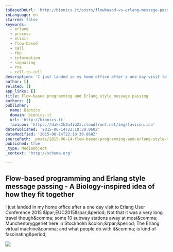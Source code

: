 ```yaml
---
isBasedOnUrl: 'http://bionics.it/posts/flowbased-vs-erlang-message-passing'
inLanguage: en
starred: false
keywords:
  - erlang
  - process
  - elixir
  - flow-based
  - cell
  - fbp
  - information
  - signaling
  - rna
  - cell-to-cell
description: 'I just landed in my home office after a one day visit to Erlang User Conference 2015 (EUC2015). Not that it was a very long travel though, some 10 subway stations away at most, Munchenbryggeriet here in Stockholm :). The Erlang virtual machine, and what people do with it, is kind of fascinating.'
author: []
related: []
app_links: []
title: Flow-based programming and Erlang style message passing
authors: []
publisher:
  name: Bionics
  domain: bionics.it
  url: 'http://bionics.it'
  favicon: 'https://daks2k3a4ib2z.cloudfront.net/img/favicon.ico'
datePublished: '2015-06-14T22:10:30.060Z'
dateModified: '2015-06-14T22:10:30.060Z'
sourcePath: _posts/2015-06-14-flow-based-programming-and-erlang-style-message-passing.md
published: true
_type: MediaObject
_context: 'http://schema.org'

---
```

<article style=""><h1>Flow-based programming and Erlang style message passing - A Biology-inspired idea of how they fit together</h1><p>I just landed in my home office after a one day visit to Erlang User Conference 2015 &amp;lpar;EUC2015&amp;rpar;&amp;period; Not that it was a very long travel though&amp;comma; some 10 subway stations away at most&amp;comma; Munchenbryggeriet here in Stockholm &amp;colon;&amp;rpar;&amp;period; The Erlang virtual machine&amp;comma; and what people do with it&amp;comma; is kind of fascinating&amp;period;</p><img src="http://bionics.it/site/assets/files/1052/elixir-pipeline-parallellism-crop.800x0-is.jpg" /></article>
